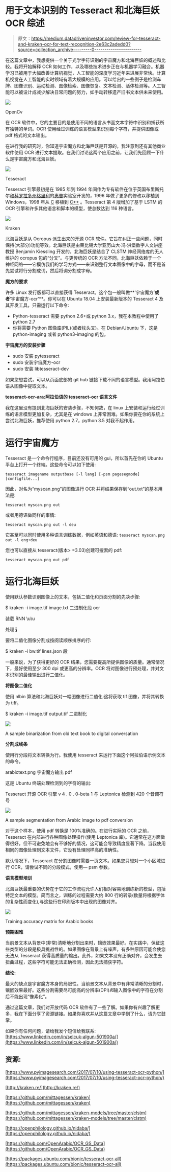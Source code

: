 # 用于文本识别的 Tesseract 和北海巨妖 OCR 综述

> 原文：<https://medium.datadriveninvestor.com/review-for-tesseract-and-kraken-ocr-for-text-recognition-2e63c2adedd0?source=collection_archive---------0----------------------->

在这篇文章中，我想提供一个关于光学字符识别的宇宙魔方和北海巨妖的概述和比较。我将开始解释 OCR 如何工作，以及哪些技术进步正在与机器学习融合。机器学习已被用于大幅改善计算机视觉，人工智能的深度学习近年来进展非常快。计算机视觉在人工智能的实时领域有着大规模的应用。可以给出的一些例子是检测车牌、图像识别、运动检测、图像检索、图像恢复、文本检测、活体检测等。人工智能可以被设计成减少解决日常问题的努力，如手动转移遗产旧书文本供未来使用。

![](img/69882ab820ba453d3a5fb971f972d81d.png)

OpenCv

在 OCR 软件中，它的主要目的是使用不同的语言从书面文本字符中识别和捕获所有独特的单词。OCR 使用经过训练的语言模型来识别每个字符，并提供图像或 pdf 格式的文本输出。

在进行我的研究时，你知道宇宙魔方和北海巨妖是开源的，我注意到还有其他商业软件使用 OCR 进行文本提取。在我们讨论这两个应用之前，让我们先回顾一下什么是宇宙魔方和北海巨妖。

![](img/a417a6e45a191077ab28775320789ad8.png)

Tesseract

Tesseract 引擎最初是在 1985 年到 1994 年间作为专有软件在位于英国布里斯托尔[和科罗拉多州](https://en.wikipedia.org/wiki/Bristol,_England)[格里利](https://en.wikipedia.org/wiki/Greeley,_Colorado)的[惠普](https://en.wikipedia.org/wiki/Hewlett_Packard)实验室开发的，1996 年做了更多的修改以移植到 Windows，1998 年从 [C](https://en.wikipedia.org/wiki/C_(programming_language)) 移植到 [C++](https://en.wikipedia.org/wiki/C%2B%2B) 。Tesseract 第 4 版增加了基于 LSTM 的 OCR 引擎和许多其他语言和脚本的模型，使总数达到 116 种语言。

![](img/8ca77f7f3c6a5918a950f3046935ea44.png)

Kraken

北海巨妖是从 Ocropus 派生出来的开源 OCR 软件。它旨在纠正一些问题，同时保持(大部分)功能等效。北海巨妖是由莱比锡大学亚历山大·冯·洪堡数字人文讲座教授 Benjamin Kiessling 开发的。北海巨妖是结合了 CLSTM 神经网络库的无人维护的 ocropus 包的“分叉”。与更传统的 OCR 方法不同，北海巨妖依赖于一个神经网络——它模仿我们的学习方式——来识别整行文本图像中的字母，而不是首先尝试将行分割成词，然后将词分割成字母。

**魔方的要求**

许多 Linux 发行版都可以直接获得 Tesseract。这个包一般叫做**‘宇宙魔方’**或者**‘宇宙魔方-ocr’**。你可以在 Ubuntu 18.04 上安装最新版本的 Tesseract 4 及其开发工具，只需运行以下命令:

*   Python-tesseract 需要 python 2.6+或 python 3.x，我在本教程中使用了 python 2.7
*   你将需要 Python 图像库(PIL)(或者枕头叉)。在 Debian/Ubuntu 下，这是 python-imaging 或者 python3-imaging 的包。

**宇宙魔方的安装步骤**

*   sudo 安装 pytesseract
*   sudo 安装宇宙魔方-ocr
*   sudo 安装 libtesseract-dev

如果您想尝试，可以从页面底部的 git hub 链接下载不同的语言模型。我用阿拉伯语从图像中提取文本。

**tesseract-ocr-ara:阿拉伯语的 tesseract-ocr 语言文件**

我在这里没有提到北海巨妖的安装步骤，不知何故，在 linux 上安装和运行经过训练的语言模型更加复杂，尤其是在 windows 上非常困难。如果你要在你的系统上尝试北海巨妖，推荐使用 python 2.7，python 3.5 对我不起作用。

# 运行宇宙魔方

Tesseract 是一个命令行程序，目前还没有可用的 gui，所以首先在你的 Ubuntu 平台上打开一个终端。这些命令可以如下使用:

`tesseract imagename outputbase [-l lang] [-psm pagesegmode] [configfile...]`

因此，对名为“myscan.png”的图像进行 OCR 并将结果保存到“out.txt”的基本用法是:

`tesseract myscan.png out`

或者用德语做同样的事情:

`tesseract myscan.png out -l deu`

它甚至可以同时使用多种语言训练数据，例如英语和德语:
`tesseract myscan.png out -l eng+deu`

您也可以直接从 tesseract(版本> =3.03)创建可搜索的 pdf:

`tesseract myscan.png out pdf`

# 运行北海巨妖

使用默认参数识别图像上的文本，包括二值化和页面分割的先决步骤:

$ kraken -i image.tif image.txt 二进制化段 ocr

装载 RNN \u\u

处理⣻

要将二值化图像分割成按阅读顺序排序的行:

$ kraken -i bw.tif lines.json 段

一般来说，为了获得更好的 OCR 结果，您需要提高所提供图像的质量。通常情况下，最好使用至少 300 dpi 或更高的分辨率。OCR 将对图像进行预处理，并对文本识别的最佳输出进行二值化。

**将图像二值化**

使用 nlbin 算法和北海巨妖对一幅图像进行二值化:这将获取 tif 图像，并将其转换为 tiff。

$ kraken -i image.tif output.tif 二进制化

![](img/109286c168ae2c201be9db0b033d9469.png)

A sample binarization from old text book to digital conversation

**分割成线条**

使用行分段将文本转换为行。我使用 tesseract 来运行下面这个阿拉伯语示例文本的命令。

arabictext.png 宇宙魔方输出 pdf

这是 Ubuntu 终端处理检测到的字符的输出:

Tesseract 开源 OCR 引擎 v 4 . 0 . 0-beta 1 与 Leptonica
检测到 420 个音调符号

![](img/8984eb29520b94cfe148833889ce6a24.png)

A sample segmentation from Arabic image to pdf conversion

对于这个样本，使用 pdf 转换是 100%准确的。在进行实际的 OCR 之前，Tesseract 在内部进行各种图像处理操作(使用 Leptonica 库)。它通常在这方面做得很好，但不可避免地会有不够好的情况，这可能会导致精度显著下降。当我使用相同的图像处理到文本文件，它没有处理同样高的准确性。

默认情况下，Tesseract 在分割图像时需要一页文本。如果您只想对一个小区域进行 OCR，请尝试不同的分段模式，使用— psm 参数。

**语言模型培训**

北海巨妖最重要的优势在于它的工作流程允许人们相对容易地训练新的模型，包括特定文本的模型。简而言之，训练的过程需要大约 800 行的转录(数量将根据字体的复杂性而变化),与这些行在印刷版本中出现的图像对齐。

![](img/0facbfc46f076966fda5faf2f854a987.png)

Training accuracy matrix for Arabic books

**预期困难**

当前景文本从背景中(非常)清晰地分割出来时，镶嵌效果最好。在实践中，保证这些类型的分段是极具挑战性的。如果图像在背景上有噪声，有多种原因可能会使您无法从 Tesseract 获得高质量的输出。此外，如果文本没有正确对齐，会发生去扭曲过程，这些字符可能无法正确检测，因此无法捕获字符。

**结论:**

最大的缺点是宇宙魔方本身的局限性。当前景文本从背景中有非常清晰的分割时，镶嵌效果最好。这些分割需要尽可能高的分辨率(DPI)*和*输入图像中的字符在分割后不能出现“像素化”。

通过这篇文章，我们对开放代码 OCR 软件有了一些了解。如果你有兴趣了解更多，我在下面分享了资源链接。如果你喜欢并从这篇文章中学到了什么，请为它鼓掌。

如果你有任何问题，请给我发个短信给我联系:[https://www.linkedin.com/in/selcuk-algun-501900a/](https://www.linkedin.com/in/selcuk-algun-501900a/)

## **资源:**

[https://www.pyimagesearch.com/2017/07/10/using-tesseract-ocr-python/](https://www.pyimagesearch.com/2017/07/10/using-tesseract-ocr-python/)

[http://kraken.re/](http://kraken.re/)

[https://github.com/mittagessen/kraken](https://github.com/mittagessen/kraken)

[https://github.com/mittagessen/kraken-models/tree/master/clstm](https://github.com/mittagessen/kraken-models/tree/master/clstm)

[https://openphilology.github.io/nidaba/](https://openphilology.github.io/nidaba/)

[https://github.com/OpenArabic/OCR_GS_Data](https://github.com/OpenArabic/OCR_GS_Data)

[https://packages.ubuntu.com/bionic/tesseract-ocr-all](https://packages.ubuntu.com/bionic/tesseract-ocr-all)